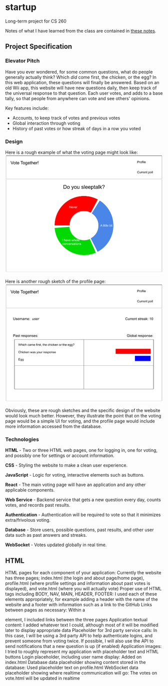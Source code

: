 # startup
Long-term project for CS 260

Notes of what I have learned from the class are contained in [these notes](notes.md).

## Project Specification

### Elevator Pitch
Have you ever wondered, for some common questions, what do people generally actually think? Which _did_ come first, the chicken, or the egg? In this web application, these questions will finally be answered. Based on an old Wii app, this website will have new questions daily, then keep track of the universal response to that question. Each user votes, and adds to a base tally, so that people from anywhere can vote and see others' opinions.

Key features include:
- Accounts, to keep track of votes and previous votes
- Global interaction through voting
- History of past votes or how streak of days in a row you voted

### Design
Here is a rough example of what the voting page might look like:
![Voting page](Images/voting%20page.png)

Here is another rough sketch of the profile page:
![Profile page](Images/profile%20page.png)

Obviously, these are rough sketches and the specific design of the website would look much better. However, they illustrate the point that on the voting page would be a simple UI for voting, and the profile page would include more information accessed from the database.

### Technologies
**HTML** - Two or three HTML web pages, one for logging in, one for voting, and possibly one for settings or account information.

**CSS** - Styling the website to make a clean user experience.

**JavaScript** - Logic for voting, interactive elements such as buttons.

**React** - The main voting page will have an application and any other applicable components.

**Web Service** - Backend service that gets a new question every day, counts votes, and records past results.

**Authentication** - Authentication will be required to vote so that it minimizes extra/frivolous voting.

**Database** - Store users, possible questions, past results, and other user data such as past answers and streaks.

**WebSocket** - Votes updated globally in real time.

## HTML

HTML pages for each component of your application: Currently the website has three pages; index.html (the login and about page/home page), profile.html (where profile settings and information about past votes is displayed), and vote.html (where you will actually vote)
Proper use of HTML tags including BODY, NAV, MAIN, HEADER, FOOTER: I used each of these elements appropriately, for example adding a header with the name of the website and a footer with information such as a link to the GitHub
Links between pages as necessary: Within a <nav> element, I included links between the three pages
Application textual content: I added whatever text I could, although most of it will be modified later to display appropriate data
Placeholder for 3rd party service calls: In this case, I will be using a 3rd party API to help authenticate logins, and prevent someone from voting twice. If possible, I will also use the API to send notifications that a new question is up (if enabled)
Application images: I tried to roughly represent my application with placeholder text and HTML buttons
Login placeholder, including user name display: Added on index.html
Database data placeholder showing content stored in the database: Used placeholder text on profile.html
WebSocket data placeholder showing where realtime communication will go: The votes on vote.html will be updated in realtime
